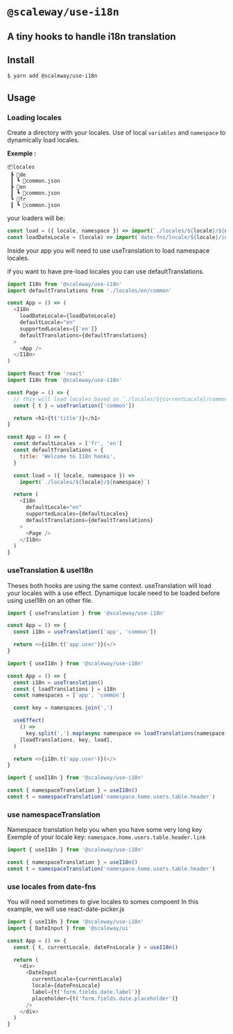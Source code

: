 # `@scaleway/use-i18n`

## A tiny hooks to handle i18n translation

## Install

```bash
$ yarn add @scaleway/use-i18n
```

## Usage

### Loading locales

Create a directory with your locales.
Use of local `variables` and `namespace` to dynamically load locales.

**Exemple :**

```
📦locales
 ┣ 📂de
 ┃ ┗ 📜common.json
 ┣ 📂en
 ┃ ┗ 📜common.json
 ┗ 📂fr
 ┃ ┗ 📜common.json
```

your loaders will be:

```js
const load = ({ locale, namespace }) => import(`./locales/${locale}/${namespace}`)
const loadDateLocale = (locale) => import(`date-fns/locale/${locale}/index`)
```

Inside your app you will need to use useTranslation to load namespace locales.

if you want to have pre-load locales you can use defaultTranslations.

```js
import I18n from '@scaleway/use-i18n'
import defaultTranslations from './locales/en/common'

const App = () => (
  <I18n
    loadDateLocale={loadDateLocale}
    defaultLocale="en"
    supportedLocales={['en']}
    defaultTranslations={defaultTranslations}
  >
    <App />
  </I18n>
)
```

```js
import React from 'react'
import I18n from '@scaleway/use-i18n'

const Page = () => {
  // this will load locales based on `./locales/${currentLocale}/common.json`
  const { t } = useTranlation(['common'])

  return <h1>{t('title')}</h1>
}

const App = () => {
  const defaultLocales = ['fr', 'en']
  const defaultTranslations = {
    title: 'Welcome to I18n hooks',
  }

  const load = ({ locale, namespace }) =>
    import(`./locales/${locale}/${namespace}`)

  return (
    <I18n
      defaultLocale="en"
      supportedLocales={defaultLocales}
      defaultTranslations={defaultTranslations}
    >
      <Page />
    </I18n>
  )
}
```

### useTranslation & useI18n

Theses both hooks are using the same context.
useTranslation will load your locales with a use effect.
Dynamique locale need to be loaded before using useI18n on an other file.

```js
import { useTranslation } from '@scaleway/use-i18n'

const App = () => {
  const i18n = useTranslation(['app', 'common'])

  return <>{i18n.t('app.user')}(</>
}
```

```js
import { useI18n } from '@scaleway/use-i18n'

const App = () => {
  const i18n = useTranslation()
  const { loadTranslations } = i18n
  const namespaces = ['app', 'common']

  const key = namespaces.join(',')

  useEffect(
    () =>
      key.split(',').map(async namespace => loadTranslations(namespace, load)),
    [loadTranslations, key, load],
  )

  return <>{i18n.t('app.user')}(</>
}
```

```js
import { useI18n } from '@scaleway/use-i18n'

const { namespaceTranslation } = useI18n()
const t = namespaceTranslation('namespace.home.users.table.header')
```

### use namespaceTranslation

Namespace translation help you when you have some very long key
Exemple of your locale key: `namespace.home.users.table.header.link`

```js
import { useI18n } from '@scaleway/use-i18n'

const { namespaceTranslation } = useI18n()
const t = namespaceTranslation('namespace.home.users.table.header')
```

### use locales from date-fns

You will need sometimes to give locales to somes compoent
In this example, we will use react-date-picker.js

```js
import { useI18n } from '@scaleway/use-i18n'
import { DateInput } from '@scaleway/ui'

const App = () => {
  const { t, currentLocale, dateFnsLocale } = useI18n()

  return (
    <div>
      <DateInput
        currentLocale={currentLocale}
        locale={dateFnsLocale}
        label={t('form.fields.date.label')}
        placeholder={t('form.fields.date.placeholder')}
      />
    </div>
  )
}
```
